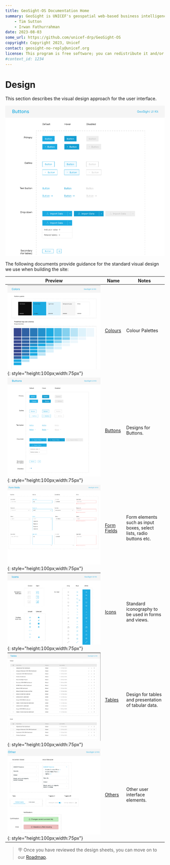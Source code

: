 ```yaml
---
title: GeoSight-OS Documentation Home 
summary: GeoSight is UNICEF's geospatial web-based business intelligence platform.
    - Tim Sutton
    - Irwan Fathurrahman
date: 2023-08-03
some_url: https://github.com/unicef-drp/GeoSight-OS
copyright: Copyright 2023, Unicef
contact: geosight-no-reply@unicef.org
license: This program is free software; you can redistribute it and/or modify it under the terms of the GNU Affero General Public License as published by the Free Software Foundation; either version 3 of the License, or (at your option) any later version.
#context_id: 1234
---
```


# Design

This section describes the visual design approach for the user interface.

![](img/design-overview.png)

The following documents provide guidance for the standard visual design we use when building the site:

| Preview | Name | Notes |
|------------|---------|----------------|
|![](img/design-colours.png){: style="height:100px;width:75px"} | [Colours](img/design-colours.pdf) | Colour Palettes | 
|![](img/design-buttons.png){: style="height:100px;width:75px"} | [Buttons](img/design-buttons.pdf) | Designs for Buttons. | 
|![](img/design-form-fields.png){: style="height:100px;width:75px"} | [Form Fields](img/design-form-fields.pdf) | Form elements such as input boxes, select lists, radio buttons etc. | 
|![](img/design-icons.png){: style="height:100px;width:75px"} | [Icons](img/design-icons.pdf) | Standard iconography to be used in forms and views.  | 
|![](img/design-tables.png){: style="height:100px;width:75px"} | [Tables](img/design-tables.pdf) | Design for tables and presentation of tabular data.  | 
|![](img/design-others.png){: style="height:100px;width:75px"} | [Others](img/design-others.pdf) | Other user interface elements. | 

> 🪧 Once you have reviewed the design sheets, you can move on to our [Roadmap](roadmap.md).